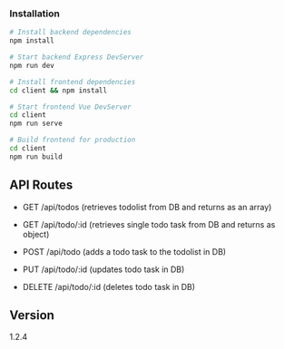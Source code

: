 ### Installation

```bash
# Install backend dependencies
npm install

# Start backend Express DevServer
npm run dev

# Install frontend dependencies
cd client && npm install

# Start frontend Vue DevServer
cd client
npm run serve

# Build frontend for production
cd client
npm run build

```

## API Routes

* GET /api/todos (retrieves todolist from DB and returns as an array)

* GET /api/todo/:id (retrieves single todo task from DB and returns as object)

* POST /api/todo (adds a todo task to the todolist in DB)

* PUT /api/todo/:id (updates todo task in DB)

* DELETE /api/todo/:id (deletes todo task in DB)

## Version

1.2.4

